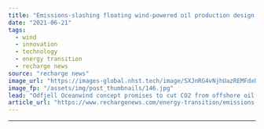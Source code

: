 ```yaml
---
title: "Emissions-slashing floating wind-powered oil production design wins DNV seal"
date: "2021-06-21"
tags: 
  - wind
  - innovation
  - technology
  - energy transition
  - recharge news
source: "recharge news"
image_url: "https://images-global.nhst.tech/image/SXJnRG4vNjhUazREMFdxUUsxdUV3Rm5hS1Q0QThPNFg3RWczR1llcDNoOD0=/nhst/binary/23587bbb217c2289017296b25fb22e20"
image_fp: "/assets/img/post_thumbnails/146.jpg"
lead: "Odfjell Oceanwind concept promises to cut CO2 from offshore oil & gas complexes 'by 60-70%', according to classification body technical check"
article_url: "https://www.rechargenews.com/energy-transition/emissions-slashing-floating-wind-powered-oil-production-design-wins-dnv-seal/2-1-1028219"
---
```


---
